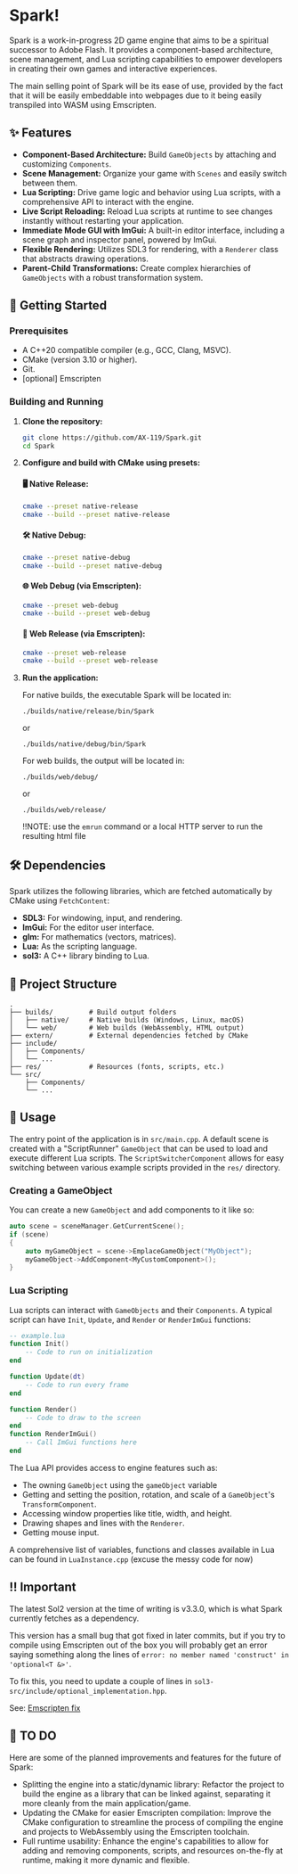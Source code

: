 # Spark!

Spark is a work-in-progress 2D game engine that aims to be a spiritual successor to Adobe Flash. It provides a component-based architecture, scene management, and Lua scripting capabilities to empower developers in creating their own games and interactive experiences.

The main selling point of Spark will be its ease of use, provided by the fact that it will be easily embeddable into webpages due to it being easily transpiled into WASM using Emscripten. 

## ✨ Features

* **Component-Based Architecture:** Build `GameObjects` by attaching and customizing `Components`.
* **Scene Management:** Organize your game with `Scenes` and easily switch between them.
* **Lua Scripting:** Drive game logic and behavior using Lua scripts, with a comprehensive API to interact with the engine.
* **Live Script Reloading:** Reload Lua scripts at runtime to see changes instantly without restarting your application.
* **Immediate Mode GUI with ImGui:** A built-in editor interface, including a scene graph and inspector panel, powered by ImGui.
* **Flexible Rendering:** Utilizes SDL3 for rendering, with a `Renderer` class that abstracts drawing operations.
* **Parent-Child Transformations:** Create complex hierarchies of `GameObjects` with a robust transformation system.

## 🚀 Getting Started

### Prerequisites

* A C++20 compatible compiler (e.g., GCC, Clang, MSVC).
* CMake (version 3.10 or higher).
* Git.
* [optional] Emscripten

### Building and Running

1.  **Clone the repository:**
    ```bash
    git clone https://github.com/AX-119/Spark.git
    cd Spark
    ```

2.  **Configure and build with CMake using presets:**

    #### 🖥️ Native Release:
    ```bash
    cmake --preset native-release
    cmake --build --preset native-release
    ```

    #### 🛠️ Native Debug:
    ```bash
    cmake --preset native-debug
    cmake --build --preset native-debug
    ```

    #### 🌐 Web Debug (via Emscripten):
    ```bash
    cmake --preset web-debug
    cmake --build --preset web-debug
    ```

    #### 🚀 Web Release (via Emscripten):
    ```bash
    cmake --preset web-release
    cmake --build --preset web-release
    ```

3.  **Run the application:**

    For native builds, the executable Spark will be located in:
    
    `./builds/native/release/bin/Spark`

    or

    `./builds/native/debug/bin/Spark`


    For web builds, the output will be located in:

    `./builds/web/debug/`
    
    or


    `./builds/web/release/`

    ‼️NOTE: use the `emrun` command or a local HTTP server to run the resulting html file

## 🛠️ Dependencies

Spark utilizes the following libraries, which are fetched automatically by CMake using `FetchContent`:

* **SDL3:** For windowing, input, and rendering.
* **ImGui:** For the editor user interface.
* **glm:** For mathematics (vectors, matrices).
* **Lua:** As the scripting language.
* **sol3:** A C++ library binding to Lua.

## 📁 Project Structure

```
.
├── builds/         # Build output folders
│   ├── native/     # Native builds (Windows, Linux, macOS)
│   └── web/        # Web builds (WebAssembly, HTML output)
├── extern/         # External dependencies fetched by CMake
├── include/        
│   ├── Components/ 
│   └── ...
├── res/            # Resources (fonts, scripts, etc.)
└── src/            
    ├── Components/ 
    └── ...

```

## 🔧 Usage

The entry point of the application is in `src/main.cpp`. A default scene is created with a "ScriptRunner" `GameObject` that can be used to load and execute different Lua scripts. The `ScriptSwitcherComponent` allows for easy switching between various example scripts provided in the `res/` directory.

### Creating a GameObject

You can create a new `GameObject` and add components to it like so:

```cpp
auto scene = sceneManager.GetCurrentScene();
if (scene)
{
    auto myGameObject = scene->EmplaceGameObject("MyObject");
    myGameObject->AddComponent<MyCustomComponent>();
}
```

### Lua Scripting

Lua scripts can interact with `GameObjects` and their `Components`. A typical script can have `Init`, `Update`, and `Render` or `RenderImGui` functions:

```lua
-- example.lua
function Init()
    -- Code to run on initialization
end

function Update(dt)
    -- Code to run every frame
end

function Render()
    -- Code to draw to the screen
end
function RenderImGui()
    -- Call ImGui functions here
end
```

The Lua API provides access to engine features such as:

* The owning `GameObject` using the `gameObject` variable
* Getting and setting the position, rotation, and scale of a `GameObject`'s `TransformComponent`.
* Accessing window properties like title, width, and height.
* Drawing shapes and lines with the `Renderer`.
* Getting mouse input.

A comprehensive list of variables, functions and classes available in Lua can be found in `LuaInstance.cpp` (excuse the messy code for now)

## ‼️ Important
The latest Sol2 version at the time of writing is v3.3.0, which is what Spark currently fetches as a dependency. 

This version has a small bug that got fixed in later commits, but if you try to compile using Emscripten out of the box you will probably get an error saying something along the lines of `error: no member named 'construct' in 'optional<T &>'`. 

To fix this, you need to update a couple of lines in `sol3-src/include/optional_implementation.hpp`. 

See: [Emscripten fix](https://github.com/ThePhD/sol2/commit/d805d027e0a0a7222e936926139f06e23828ce9f)

## 📝 TO DO

Here are some of the planned improvements and features for the future of Spark:

- Splitting the engine into a static/dynamic library: Refactor the project to build the engine as a library that can be linked against, separating it more cleanly from the main application/game.
- Updating the CMake for easier Emscripten compilation: Improve the CMake configuration to streamline the process of compiling the engine and projects to WebAssembly using the Emscripten toolchain.
- Full runtime usability: Enhance the engine's capabilities to allow for adding and removing components, scripts, and resources on-the-fly at runtime, making it more dynamic and flexible.
